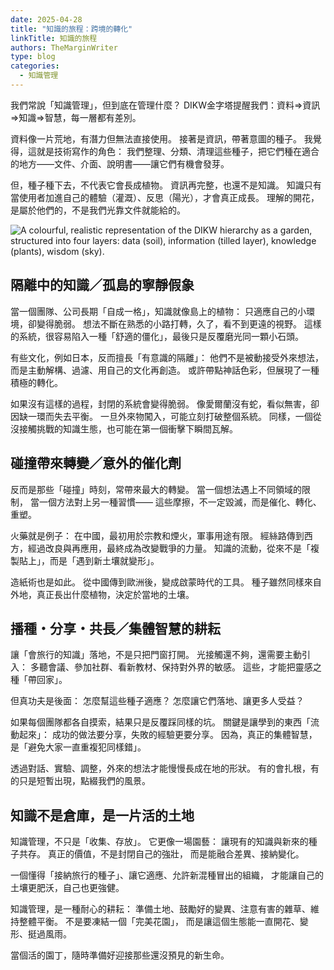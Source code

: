 ```yaml
---
date: 2025-04-28
title: "知識的旅程：跨境的轉化"
linkTitle: 知識的旅程
authors: TheMarginWriter
type: blog
categories:
  - 知識管理
---
```


我們常說「知識管理」，但到底在管理什麼？
DIKW金字塔提醒我們：資料⇒資訊⇒知識⇒智慧，每一層都有差別。

資料像一片荒地，有潛力但無法直接使用。
接著是資訊，帶著意圖的種子。
我覺得，這就是技術寫作的角色：
我們整理、分類、清理這些種子，把它們種在適合的地方——文件、介面、說明書——讓它們有機會發芽。

但，種子種下去，不代表它會長成植物。
資訊再完整，也還不是知識。
知識只有當使用者加進自己的體驗（灌溉）、反思（陽光），才會真正成長。
理解的開花，是屬於他們的，不是我們光靠文件就能給的。

![A colourful, realistic representation of the DIKW hierarchy as a garden, structured into four layers: data (soil), information (tilled layer), knowledge (plants), wisdom (sky).](https://images-wixmp-ed30a86b8c4ca887773594c2.wixmp.com/f/09c917d0-f5ca-4b29-a706-5e3ed5489e13/djmdxm0-ca33c419-4922-4648-912e-3b9375090d99.png/v1/fill/w_1095,h_730,q_70,strp/kmphoto.png-pre.jpg?token=eyJ0eXAiOiJKV1QiLCJhbGciOiJIUzI1NiJ9.eyJzdWIiOiJ1cm46YXBwOjdlMGQxODg5ODIyNjQzNzNhNWYwZDQxNWVhMGQyNmUwIiwiaXNzIjoidXJuOmFwcDo3ZTBkMTg4OTgyMjY0MzczYTVmMGQ0MTVlYTBkMjZlMCIsIm9iaiI6W1t7ImhlaWdodCI6Ijw9MTAyNCIsInBhdGgiOiJcL2ZcLzA5YzkxN2QwLWY1Y2EtNGIyOS1hNzA2LTVlM2VkNTQ4OWUxM1wvZGptZHhtMC1jYTMzYzQxOS00OTIyLTQ2NDgtOTEyZS0zYjkzNzUwOTBkOTkucG5nIiwid2lkdGgiOiI8PTE1MzYifV1dLCJhdWQiOlsidXJuOnNlcnZpY2U6aW1hZ2Uub3BlcmF0aW9ucyJdfQ.i9T-Y0i7qVq93vgm4FhVDOkxvttIckg_EXkUyK4m6k0)

## 隔離中的知識／孤島的寧靜假象

當一個團隊、公司長期「自成一格」，知識就像島上的植物：
只適應自己的小環境，卻變得脆弱。
想法不斷在熟悉的小路打轉，久了，看不到更遠的視野。
這樣的系統，很容易陷入一種「舒適的僵化」，最後只是反覆磨光同一顆小石頭。

有些文化，例如日本，反而擅長「有意識的隔離」：
他們不是被動接受外來想法，而是主動解構、過濾、用自己的文化再創造。
或許帶點神話色彩，但展現了一種積極的轉化。

如果沒有這樣的過程，封閉的系統會變得脆弱。
像愛爾蘭沒有蛇，看似無害，卻因缺一環而失去平衡。
一旦外來物闖入，可能立刻打破整個系統。
同樣，一個從沒接觸挑戰的知識生態，也可能在第一個衝擊下瞬間瓦解。

## 碰撞帶來轉變／意外的催化劑

反而是那些「碰撞」時刻，常帶來最大的轉變。
當一個想法遇上不同領域的限制，
當一個方法對上另一種習慣——
這些摩擦，不一定毀滅，而是催化、轉化、重塑。

火藥就是例子：
在中國，最初用於宗教和煙火，軍事用途有限。
經絲路傳到西方，經過改良與再應用，最終成為改變戰爭的力量。
知識的流動，從來不是「複製貼上」，而是「遇到新土壤就變形」。

造紙術也是如此。
從中國傳到歐洲後，變成啟蒙時代的工具。
種子雖然同樣來自外地，真正長出什麼植物，決定於當地的土壤。

## 播種・分享・共長／集體智慧的耕耘

讓「會旅行的知識」落地，不是只把門窗打開。
光接觸還不夠，還需要主動引入：
多聽會議、參加社群、看新教材、保持對外界的敏感。
這些，才能把靈感之種「帶回家」。

但真功夫是後面：
怎麼幫這些種子適應？
怎麼讓它們落地、讓更多人受益？

如果每個團隊都各自摸索，結果只是反覆踩同樣的坑。
關鍵是讓學到的東西「流動起來」：
成功的做法要分享，失敗的經驗更要分享。
因為，真正的集體智慧，是「避免大家一直重複犯同樣錯」。

透過對話、實驗、調整，外來的想法才能慢慢長成在地的形狀。
有的會扎根，有的只是短暫出現，點綴我們的風景。

## 知識不是倉庫，是一片活的土地

知識管理，不只是「收集、存放」。
它更像一場園藝：
讓現有的知識與新來的種子共存。
真正的價值，不是封閉自己的強壯，
而是能融合差異、接納變化。

一個懂得「接納旅行的種子」、讓它適應、允許新混種冒出的組織，
才能讓自己的土壤更肥沃，自己也更強健。

知識管理，是一種耐心的耕耘：
準備土地、鼓勵好的變異、注意有害的雜草、維持整體平衡。
不是要凍結一個「完美花園」，
而是讓這個生態能一直開花、變形、挺過風雨。

當個活的園丁，隨時準備好迎接那些還沒預見的新生命。
